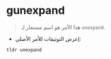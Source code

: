 # gunexpand

> هذا الأمر هو اسم مستعار لـ `unexpand`.

- إعرض التوثيقات للأمر الأصلي:

`tldr unexpand`
